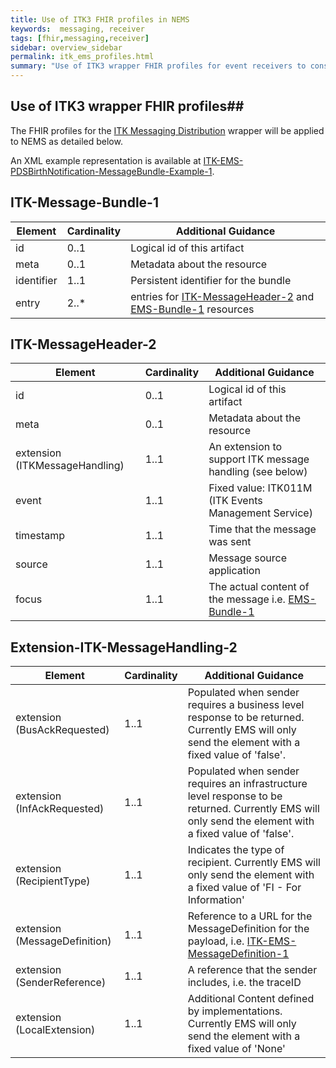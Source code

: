 ```yaml
---
title: Use of ITK3 FHIR profiles in NEMS
keywords:  messaging, receiver
tags: [fhir,messaging,receiver]
sidebar: overview_sidebar
permalink: itk_ems_profiles.html
summary: "Use of ITK3 wrapper FHIR profiles for event receivers to consume events published by the NEMS"
---
```


## Use of ITK3 wrapper FHIR profiles##

The FHIR profiles for the [ITK Messaging Distribution](https://developer.nhs.uk/apis/itk3messagedistribution) wrapper will be applied to NEMS as detailed below.

An XML example representation is available at [ITK-EMS-PDSBirthNotification-MessageBundle-Example-1](https://fhir.nhs.uk/STU3/Examples/ITK-EMS-PDSBirthNotification-MessageBundle-Example-1.xml).

## ITK-Message-Bundle-1 ##

| Element | Cardinality | Additional Guidance |
| --- | --- | --- |
| id | 0..1 | Logical id of this artifact |
| meta | 0..1 | Metadata about the resource |
| identifier | 1..1 | Persistent identifier for the bundle |
| entry | 2..* | entries for [ITK-MessageHeader-2](https://fhir.nhs.uk/STU3/StructureDefinition/ITK-MessageHeader-2) and [EMS-Bundle-1](https://fhir.nhs.uk/STU3/StructureDefinition/EMS-Bundle-1) resources|

## ITK-MessageHeader-2 ##

| Element | Cardinality | Additional Guidance |
| --- | --- | --- |
| id | 0..1 | Logical id of this artifact |
| meta | 0..1 | Metadata about the resource |
| extension (ITKMessageHandling) | 1..1 | An extension to support ITK message handling (see below) |
| event | 1..1 | Fixed value: ITK011M (ITK Events Management Service) |
| timestamp | 1..1 | Time that the message was sent |
| source | 1..1 | Message source application |
| focus | 1..1 | The actual content of the message i.e. [EMS-Bundle-1](https://fhir.nhs.uk/STU3/StructureDefinition/EMS-Bundle-1) |

## Extension-ITK-MessageHandling-2 ##

| Element | Cardinality | Additional Guidance |
| --- | --- | --- |
| extension (BusAckRequested) | 1..1 | Populated when sender requires a business level response to be returned. Currently EMS will only send the element with a fixed value of 'false'.|
| extension (InfAckRequested) | 1..1 | Populated when sender requires an infrastructure level response to be returned. Currently EMS will only send the element with a fixed value of 'false'. |
| extension (RecipientType) | 1..1 | Indicates the type of recipient. Currently EMS will only send the element with a fixed value of 'FI - For Information' |
| extension (MessageDefinition) | 1..1 | Reference to a URL for the MessageDefinition for the payload, i.e. [ITK-EMS-MessageDefinition-1](https://fhir.nhs.uk/STU3/MessageDefinition/ITK-EMS-MessageDefinition-1) |
| extension (SenderReference) | 1..1 | A reference that the sender includes, i.e. the traceID |
| extension (LocalExtension) | 1..1 | Additional Content defined by implementations. Currently EMS will only send the element with a fixed value of 'None'|